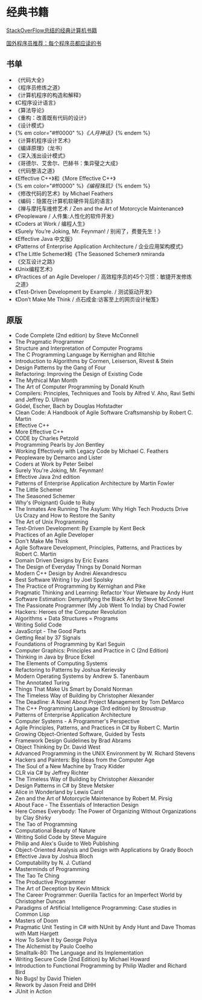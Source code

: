# 经典书籍

[StackOverFlow总结的经典计算机书籍](http://stackoverflow.com/questions/1711/what-is-the-single-most-influential-book-every-programmer-should-read?tab=votes#tab-top)

[国外程序员推荐：每个程序员都应读的书](http://blog.jobbole.com/5886/)


## 书单

* 《代码大全》
* 《程序员修炼之道》
* 《计算机程序的构造和解释》
* 《C程序设计语言》
* 《算法导论》
* 《重构：改善既有代码的设计》
* 《设计模式》
* {% em color="#ff0000" %}*《人月神话》*{% endem %}
* 《计算机程序设计艺术》
* 《编译原理》（龙书）
* 《深入浅出设计模式》
* 《哥德尔、艾舍尔、巴赫书：集异璧之大成》
* 《代码整洁之道》
* 《Effective C++》和《More Effective C++》
* {% em color="#ff0000" %}*《编程珠玑》*{% endem %}
* 《修改代码的艺术》by Michael Feathers
* 《编码：隐匿在计算机软硬件背后的语言》
* 《禅与摩托车维修艺术 / Zen and the Art of Motorcycle Maintenance》
* 《Peopleware / 人件集:人性化的软件开发》
* 《Coders at Work / 编程人生》
* 《Surely You’re Joking, Mr. Feynman! / 别闹了，费曼先生！》
* 《Effective Java 中文版》
* 《Patterns of Enterprise Application Architecture / 企业应用架构模式》
* 《The Little Schemer》和《The Seasoned Schemer》 nmiranda
* 《交互设计之路》
* 《Unix编程艺术》
* 《Practices of an Agile Developer / 高效程序员的45个习惯：敏捷开发修炼之道》
* 《Test-Driven Development by Example. / 测试驱动开发》
* 《Don’t Make Me Think / 点石成金:访客至上的网页设计秘笈》


## 原版


* Code Complete (2nd edition) by Steve McConnell
* The Pragmatic Programmer
* Structure and Interpretation of Computer Programs
* The C Programming Language by Kernighan and Ritchie
* Introduction to Algorithms by Cormen, Leiserson, Rivest & Stein
* Design Patterns by the Gang of Four
* Refactoring: Improving the Design of Existing Code
* The Mythical Man Month
* The Art of Computer Programming by Donald Knuth
* Compilers: Principles, Techniques and Tools by Alfred V. Aho, Ravi Sethi and Jeffrey D. Ullman
* Gödel, Escher, Bach by Douglas Hofstadter
* Clean Code: A Handbook of Agile Software Craftsmanship by Robert C. Martin
* Effective C++
* More Effective C++
* CODE by Charles Petzold
* Programming Pearls by Jon Bentley
* Working Effectively with Legacy Code by Michael C. Feathers
* Peopleware by Demarco and Lister
* Coders at Work by Peter Seibel
* Surely You're Joking, Mr. Feynman!
* Effective Java 2nd edition
* Patterns of Enterprise Application Architecture by Martin Fowler
* The Little Schemer
* The Seasoned Schemer
* Why's (Poignant) Guide to Ruby
* The Inmates Are Running The Asylum: Why High Tech Products Drive Us Crazy and How to Restore the Sanity
* The Art of Unix Programming
* Test-Driven Development: By Example by Kent Beck
* Practices of an Agile Developer
* Don't Make Me Think
* Agile Software Development, Principles, Patterns, and Practices by Robert C. Martin
* Domain Driven Designs by Eric Evans
* The Design of Everyday Things by Donald Norman
* Modern C++ Design by Andrei Alexandrescu
* Best Software Writing I by Joel Spolsky
* The Practice of Programming by Kernighan and Pike
* Pragmatic Thinking and Learning: Refactor Your Wetware by Andy Hunt
* Software Estimation: Demystifying the Black Art by Steve McConnel
* The Passionate Programmer (My Job Went To India) by Chad Fowler
* Hackers: Heroes of the Computer Revolution
* Algorithms + Data Structures = Programs
* Writing Solid Code
* JavaScript - The Good Parts
* Getting Real by 37 Signals
* Foundations of Programming by Karl Seguin
* Computer Graphics: Principles and Practice in C (2nd Edition)
* Thinking in Java by Bruce Eckel
* The Elements of Computing Systems
* Refactoring to Patterns by Joshua Kerievsky
* Modern Operating Systems by Andrew S. Tanenbaum
* The Annotated Turing
* Things That Make Us Smart by Donald Norman
* The Timeless Way of Building by Christopher Alexander
* The Deadline: A Novel About Project Management by Tom DeMarco
* The C++ Programming Language (3rd edition) by Stroustrup
* Patterns of Enterprise Application Architecture
* Computer Systems - A Programmer's Perspective
* Agile Principles, Patterns, and Practices in C# by Robert C. Martin
* Growing Object-Oriented Software, Guided by Tests
* Framework Design Guidelines by Brad Abrams
* Object Thinking by Dr. David West
* Advanced Programming in the UNIX Environment by W. Richard Stevens
* Hackers and Painters: Big Ideas from the Computer Age
* The Soul of a New Machine by Tracy Kidder
* CLR via C# by Jeffrey Richter
* The Timeless Way of Building by Christopher Alexander
* Design Patterns in C# by Steve Metsker
* Alice in Wonderland by Lewis Carol
* Zen and the Art of Motorcycle Maintenance by Robert M. Pirsig
* About Face - The Essentials of Interaction Design
* Here Comes Everybody: The Power of Organizing Without Organizations by Clay Shirky
* The Tao of Programming
* Computational Beauty of Nature
* Writing Solid Code by Steve Maguire
* Philip and Alex's Guide to Web Publishing
* Object-Oriented Analysis and Design with Applications by Grady Booch
* Effective Java by Joshua Bloch
* Computability by N. J. Cutland
* Masterminds of Programming
* The Tao Te Ching
* The Productive Programmer
* The Art of Deception by Kevin Mitnick
* The Career Programmer: Guerilla Tactics for an Imperfect World by Christopher Duncan
* Paradigms of Artificial Intelligence Programming: Case studies in Common Lisp
* Masters of Doom
* Pragmatic Unit Testing in C# with NUnit by Andy Hunt and Dave Thomas with Matt Hargett
* How To Solve It by George Polya
* The Alchemist by Paulo Coelho
* Smalltalk-80: The Language and its Implementation
* Writing Secure Code (2nd Edition) by Michael Howard
* Introduction to Functional Programming by Philip Wadler and Richard Bird
* No Bugs! by David Thielen
* Rework by Jason Freid and DHH
* JUnit in Action


